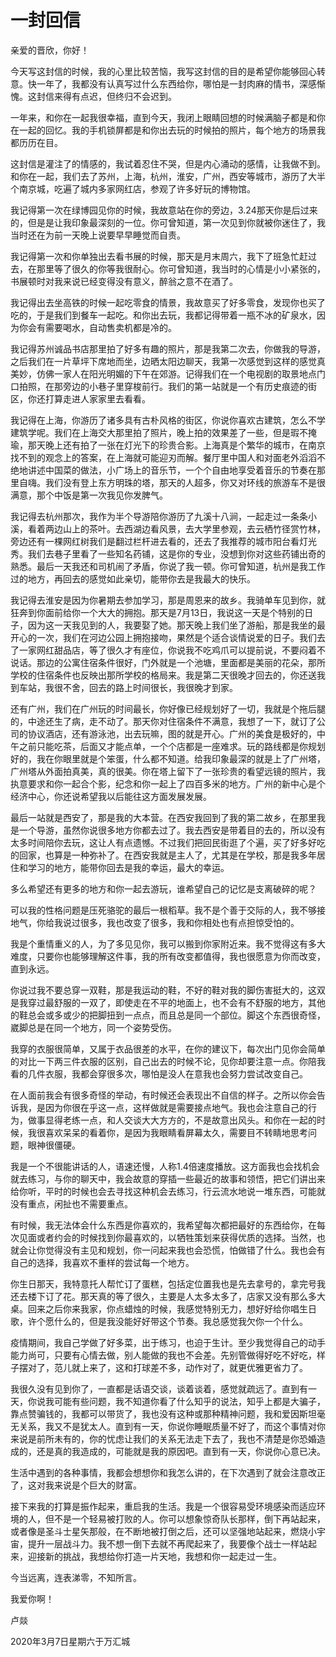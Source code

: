 # 一封回信

亲爱的晋欣，你好！

今天写这封信的时候，我的心里比较苦恼，我写这封信的目的是希望你能够回心转意。快一年了，我都没有认真写过什么东西给你，哪怕是一封肉麻的情书，深感惭愧。这封信来得有点迟，但终归不会迟到。

一年来，和你在一起我很幸福，直到今天，我闭上眼睛回想的时候满脑子都是和你在一起的回忆。我的手机锁屏都是和你出去玩的时候拍的照片，每个地方的场景我都历历在目。

这封信是灌注了的情感的，我试着忍住不哭，但是内心涌动的感情，让我做不到。和你在一起，我们去了苏州，上海，杭州，淮安，广州，西安等城市，游历了大半个南京城，吃遍了城内多家网红店，参观了许多好玩的博物馆。

我记得第一次在绿博园见你的时候，我故意站在你的旁边，3.24那天你是后过来的，但是是让我印象最深刻的一位。你可曾知道，第一次见到你就被你迷住了，我当时还在为前一天晚上说要早早睡觉而自责。

我记得第一次和你单独出去看书展的时候，那天是月末周六，我下了班急忙赶过去，在那里等了很久的你等我很耐心。你可曾知道，我当时的心情是小小紧张的，书展顿时对我来说已经变得没有意义，醉翁之意不在酒了。

我记得出去坐高铁的时候一起吃零食的情景，我故意买了好多零食，发现你也买了吃的，于是我们到餐车一起吃。和你出去玩，我都记得带着一瓶不冰的矿泉水，因为你会有需要喝水，自动售卖机都是冷的。

我记得苏州诚品书店那里拍了好多有趣的照片，那是我第二次去，你做我的导游，之后我们在一片草坪下席地而坐，边晒太阳边聊天，我第一次感觉到这样的感觉真美妙，仿佛一家人在阳光明媚的下午在郊游。记得我们在一个电视剧的取景地点门口拍照，在那旁边的小巷子里穿梭前行。我们的第一站就是一个有历史痕迹的街区，你还打算走进人家家里去看看。

我记得在上海，你游历了诸多具有古朴风格的街区，你说你喜欢古建筑，怎么不学建筑学呢。我们在上海交大那里拍了照片，晚上拍的效果差了一些，但是瑕不掩瑜，那天晚上还有拍了一张在灯光下的珍贵合影。上海真是个繁华的城市，在南京找不到的观念上的答案，在上海就可能迎刃而解。餐厅里中国人和对面老外滔滔不绝地讲述中国菜的做法，小广场上的音乐节，一个个自由地享受着音乐的节奏在那里自嗨。我们没有登上东方明珠的塔，那天的人超多，你又对环线的旅游车不是很满意，那个中饭是第一次我见你发脾气。

我记得去杭州那次，我作为半个导游陪你游历了九溪十八涧，一起走过一条条小溪，看着两边山上的茶叶。去西湖边看风景，去大学里参观，去云栖竹径赏竹林，旁边还有一棵网红树我们是翻过栏杆进去看的，还去了我推荐的城市阳台看灯光秀。我们去巷子里看了一些知名药铺，这是你的专业，没想到你对这些药铺出奇的熟悉。最后一天我还和司机闹了矛盾，你说了我一顿。你可曾知道，杭州是我工作过的地方，再回去的感觉如此亲切，能带你去是我最大的快乐。

我记得去淮安是因为你暑期去参加学习，那是周恩来的故乡。我骑单车见到你，就狂奔到你面前给你一个大大的拥抱。那天是7月13日，我说这一天是个特别的日子，因为这一天我见到的人，我要娶了她。那天晚上我们坐了游船，那是我坐的最开心的一次，我们在河边公园上拥抱接吻，果然是个适合谈情说爱的日子。我们去了一家网红甜品店，等了很久才有座位，你说我不吃鸡爪可以提前说，不要闷着不说话。那边的公寓住宿条件很好，门外就是一个池塘，里面都是美丽的花朵，那所学校的住宿条件也反映出那所学校的格局来。我是第二天很晚才回去的，你还送我到车站，我很不舍，回去的路上时间很长，我很晚才到家。

还有广州，我们在广州玩的时间最长，你好像已经规划好了一切，我就是个拖后腿的，中途还生了病，走不动了。那天你对住宿条件不满意，我想了一下，就订了公司的协议酒店，还有游泳池，出去玩嘛，图的就是开心。广州的美食是极好的，中午之前只能吃茶，后面又才能点单，一个个店都是一座难求。玩的路线都是你规划好的，我在你眼里就是个笨蛋，什么都不知道。给我印象最深的就是上了广州塔，广州塔从外面拍真美，真的很美。你在塔上留下了一张珍贵的看望远镜的照片，我执意要求和你一起合个影，纪念和你一起上了四百多米的地方。广州的新中心是个经济中心，你还说希望我以后能往这方面发展发展。

最后一站就是西安了，那是我的大本营。在西安我回到了我的第二故乡，在那里我是一个导游，虽然你说很多地方你都去过了。我去西安是带着目的去的，所以没有太多时间陪你去玩，这让人有点遗憾。不过我们把回民街逛了个遍，买了好多好吃的回家，也算是一种弥补了。在西安我就是主人了，尤其是在学校，那是我多年居住和学习的地方，能带你回去是我的幸运，最大的幸运。

多么希望还有更多的地方和你一起去游玩，谁希望自己的记忆是支离破碎的呢？

可以我的性格问题是压死骆驼的最后一根稻草。我不是个善于交际的人，我不够接地气，你给我说过很多，我也改变了很多，我和你相处也有点担惊受怕的。

我是个重情重义的人，为了多见见你，我可以搬到你家附近来。我不觉得这有多大难度，只要你也能够理解这件事，我的所有改变都值得，我也很愿意为你而改变，直到永远。

你说过我不要总穿一双鞋，那是我运动的鞋，不好的鞋对我的脚伤害挺大的，这双是我穿过最舒服的一双了，即使走在不平的地面上，也不会有不舒服的地方，其他的鞋总会或多或少的把脚扭到一点点，而且总是同一个部位。脚这个东西很奇怪，崴脚总是在同一个地方，同一个姿势受伤。

我穿的衣服很简单，又属于衣品很差的水平，在你的建议下，每次出门见你会简单的对比一下两三件衣服的区别，自己出去的时候不论，见你却要注意一点。你陪我看的几件衣服，我都会穿很多次，哪怕是没人在意我也会努力尝试改变自己。

在人面前我会有很多奇怪的举动，有时候还会表现出不自信的样子。之所以你会告诉我，是因为你很在乎这一点，这样做就是需要接点地气。我也会注意自己的行为，做事显得老练一点，和人交谈大大方方的，不是故意出风头。和你在一起的时候，我很喜欢呆呆的看着你，是因为我眼睛看屏幕太久，需要目不转睛地思考问题，眼神很僵硬。

我是一个不很能讲话的人，语速还慢，人称1.4倍速度播放。这方面我也会找机会就去练习，与你的聊天中，我会故意的穿插一些最近的故事和领悟，把它们讲出来给你听，平时的时候也会去寻找这种机会去练习，行云流水地说一堆东西，可能就没有重点，闲扯也不需要重点。

有时候，我无法体会什么东西是你喜欢的，我希望每次都把最好的东西给你，在每次见面或者约会的时候找到你最喜欢的，以牺牲策划来获得优质的选择。当然，也就会让你觉得没有主见和规划，你一问起来我也会恐慌，怕做错了什么。我也会有自己的选择，我喜欢不重样的尝试每一个地方。

你生日那天，我特意托人帮忙订了蛋糕，包括定位置我也是先去拿号的，拿完号我还去楼下订了花。那天真的等了很久，主要是人太多太多了，店家又没有那么多大桌。回来之后你来我家，你点蜡烛的时候，我感觉特别无力，想好好给你唱生日歌，许个愿什么的，但是我没能好好带这个节奏。我总感觉我欠你一个什么。

疫情期间，我自己学做了好多菜，出于练习，也迫于生计。至少我觉得自己的动手能力尚可，只要有心情去做，别人能做的我也不会差。先别管做得好吃不好吃，样子摆对了，范儿就上来了，这和打球差不多，动作对了，就更优雅更省力了。

我很久没有见到你了，一直都是话语交谈，谈着谈着，感觉就疏远了。直到有一天，你说我可能有些问题，我不知道你看了什么知乎的说法，知乎上都是大骗子，靠点赞骗钱的，我都可以带货了，我也没有这种或那种精神问题，我和爱因斯坦毫无关系，我又不是犹太人。直到有一天，你说你睡眠质量不好了，而这个事情对你来说是前所未有的，你的忧虑让我们的关系无法走下去了，我也不清楚是你恐婚造成的，还是真的我造成的，可能就是我的原因吧。直到有一天，你说你心意已决。

生活中遇到的各种事情，我都会想想你和我怎么讲的，在下次遇到了就会注意改正了，这对我来说是个巨大的财富。

接下来我的打算是振作起来，重启我的生活。我是一个很容易受环境感染而适应环境的人，但不是一个轻易被打败的人。你可以想象惊奇队长那样，倒下再站起来，或者像是圣斗士星矢那般，在不断地被打倒之后，还可以坚强地站起来，燃烧小宇宙，提升一层战斗力。我不想一倒下去就不再爬起来了，我要像个战士一样站起来，迎接新的挑战，我想给你打造一片天地，我想和你一起走过一生。

今当远离，连表涕零，不知所言。

我爱你啊！

卢燚

2020年3月7日星期六于万汇城